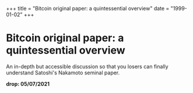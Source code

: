 +++
title = "Bitcoin original paper: a quintessential overview"
date = "1999-01-02"
+++



# Bitcoin original paper: a quintessential overview

An in-depth but accessible discussion so that you losers can finally understand Satoshi's Nakamoto seminal paper.

**drop: 05/07/2021**